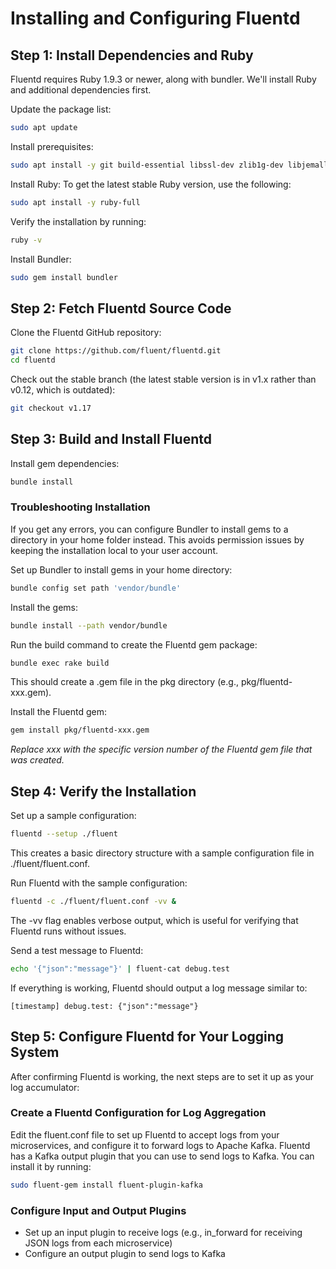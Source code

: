 # Installing and Configuring Fluentd

## Step 1: Install Dependencies and Ruby

Fluentd requires Ruby 1.9.3 or newer, along with bundler. We'll install Ruby and additional dependencies first.

Update the package list:
```bash
sudo apt update
```

Install prerequisites:
```bash
sudo apt install -y git build-essential libssl-dev zlib1g-dev libjemalloc-dev
```

Install Ruby:
To get the latest stable Ruby version, use the following:
```bash
sudo apt install -y ruby-full
```

Verify the installation by running:
```bash
ruby -v
```

Install Bundler:
```bash
sudo gem install bundler
```

## Step 2: Fetch Fluentd Source Code

Clone the Fluentd GitHub repository:
```bash
git clone https://github.com/fluent/fluentd.git
cd fluentd
```

Check out the stable branch (the latest stable version is in v1.x rather than v0.12, which is outdated):
```bash
git checkout v1.17
```

## Step 3: Build and Install Fluentd

Install gem dependencies:
```bash
bundle install
```

### Troubleshooting Installation

If you get any errors, you can configure Bundler to install gems to a directory in your home folder instead. This avoids permission issues by keeping the installation local to your user account.

Set up Bundler to install gems in your home directory:
```bash
bundle config set path 'vendor/bundle'
```

Install the gems:
```bash
bundle install --path vendor/bundle
```

Run the build command to create the Fluentd gem package:
```bash
bundle exec rake build
```

This should create a .gem file in the pkg directory (e.g., pkg/fluentd-xxx.gem).

Install the Fluentd gem:
```bash
gem install pkg/fluentd-xxx.gem
```
*Replace xxx with the specific version number of the Fluentd gem file that was created.*

## Step 4: Verify the Installation

Set up a sample configuration:
```bash
fluentd --setup ./fluent
```
This creates a basic directory structure with a sample configuration file in ./fluent/fluent.conf.

Run Fluentd with the sample configuration:
```bash
fluentd -c ./fluent/fluent.conf -vv &
```
The -vv flag enables verbose output, which is useful for verifying that Fluentd runs without issues.

Send a test message to Fluentd:
```bash
echo '{"json":"message"}' | fluent-cat debug.test
```

If everything is working, Fluentd should output a log message similar to:
```plaintext
[timestamp] debug.test: {"json":"message"}
```

## Step 5: Configure Fluentd for Your Logging System

After confirming Fluentd is working, the next steps are to set it up as your log accumulator:

### Create a Fluentd Configuration for Log Aggregation

Edit the fluent.conf file to set up Fluentd to accept logs from your microservices, and configure it to forward logs to Apache Kafka. Fluentd has a Kafka output plugin that you can use to send logs to Kafka. You can install it by running:
```bash
sudo fluent-gem install fluent-plugin-kafka
```

### Configure Input and Output Plugins
- Set up an input plugin to receive logs (e.g., in_forward for receiving JSON logs from each microservice)
- Configure an output plugin to send logs to Kafka